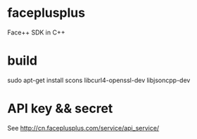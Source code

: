 faceplusplus
============

Face++ SDK in C++

build
===========
sudo apt-get install scons libcurl4-openssl-dev libjsoncpp-dev

API key && secret
=================
See http://cn.faceplusplus.com/service/api_service/
